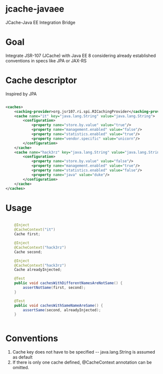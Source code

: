 # jcache-javaee
JCache-Java EE Integration Bridge

# Goal

Integrate JSR-107 (JCache) with Java EE 8 considering already established conventions in specs like JPA or JAX-RS

# Cache descriptor

Inspired by JPA

```xml

<caches>
    <caching-provider>org.jsr107.ri.spi.RICachingProvider</caching-provider>
    <cache name="it" key="java.lang.String" value="java.lang.String">
        <configuration>
            <property name="store.by.value" value="true"/>
            <property name="management.enabled" value="false"/>
            <property name="statistics.enabled" value="true"/>
            <property name="vendor.specific" value="unicorn"/>
        </configuration>
    </cache>
    <cache name="hack3rz" key="java.lang.String" value="java.lang.String">
        <configuration>
            <property name="store.by.value" value="false"/>
            <property name="management.enabled" value="true"/>
            <property name="statistics.enabled" value="false"/>
            <property name="java" value="duke"/>
        </configuration>
    </cache>
</caches>

```

# Usage

```java

    @Inject
    @CacheContext("it")
    Cache first;

    @Inject
    @CacheContext("hack3rz")
    Cache second;

    @Inject
    @CacheContext("hack3rz")
    Cache alreadyInjected;

    @Test
    public void cachesWithDifferentNamesAreNotSame() {
        assertNotSame(first, second);
    }

    @Test
    public void cachesWithSameNameAreSame() {
        assertSame(second, alreadyInjected);
    }
    
```

# Conventions

1. Cache key does not have to be specified -- java.lang.String is assumed as default
2. If there is only one cache defined, @CacheContext annotation can be omitted. 

